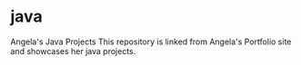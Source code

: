 # java
Angela's Java Projects
This repository is linked from Angela's Portfolio site and showcases her java projects.
